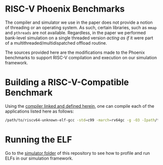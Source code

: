 # RISC-V Phoenix Benchmarks

The compiler and simulator we use in the paper does not provide a notion of threading or an operating system. As such, certain libraries, such as `mmap` and `pthreads` are not available. Regardless, in the paper we performed bank-level simulation on a single threaded version *acting as if* it were part of a multithreaded/multidispatched offload routine. 

The sources provided here are the modifications made to the Phoenix benchmarks to support RISC-V compilation and execution on our simulation framework. 

# Building a RISC-V-Compatible Benchmark

Using the [compiler linked and defined herein](https://github.com/dovedevic/blimp/tree/main/compilation), one can compile each of the applications listed here as follows:

```sh
/path/to/riscv64-unknown-elf-gcc -std=c99 -march=rv64gc -g -O3 -Ipath/to/chronometry/c_h_and_o_files /path/to/stopwatch.o -lm -o risc-{benchmark}-pthread.elf risc-{benchmark}-pthread.c
```

# Running the ELF

Go to the [simulator folder](https://github.com/dovedevic/blimp/tree/main/simulation) of this repository to see how to profile and run ELFs in our simulation framework.
